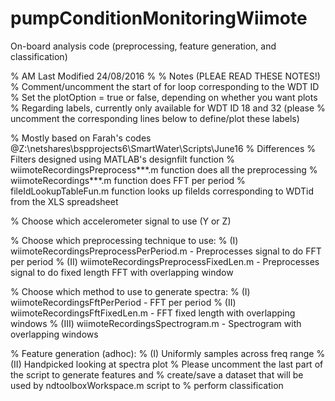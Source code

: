 # pumpConditionMonitoringWiimote
On-board analysis code (preprocessing, feature generation, and classification)

% AM Last Modified 24/08/2016
%
% Notes (PLEAE READ THESE NOTES!)
% Comment/uncomment the start of for loop corresponding to the WDT ID
% Set the plotOption = true or false, depending on whether you want plots
% Regarding labels, currently only available for WDT ID 18 and 32 (please
% uncomment the corresponding lines below to define/plot these labels)
 
% Mostly based on Farah's codes @Z:\netshares\bspprojects6\SmartWater\Scripts\June16
% Differences
% Filters designed using MATLAB's designfilt function
% wiimoteRecordingsPreprocess***.m function does all the preprocessing
% wiimoteRecordings***.m function does FFT per period
% fileIdLookupTableFun.m function looks up fileIds corresponding to WDTid from the XLS spreadsheet
 
% Choose which accelerometer signal to use (Y or Z)
 
% Choose which preprocessing technique to use:
% (I) wiimoteRecordingsPreprocessPerPeriod.m - Preprocesses signal to do FFT per period
% (II) wiimoteRecordingsPreprocessFixedLen.m - Preprocesses signal to do fixed length FFT with overlapping window
 
% Choose which method to use to generate spectra:
% (I) wiimoteRecordingsFftPerPeriod - FFT per period
% (II) wiimoteRecordingsFftFixedLen.m - FFT fixed length with overlapping windows
% (III) wiimoteRecordingsSpectrogram.m - Spectrogram with overlapping windows
 
% Feature generation (adhoc): 
% (I) Uniformly samples across freq range
% (II) Handpicked looking at spectra plot
% Please uncomment the last part of the script to generate features and
% create/save a dataset that will be used by ndtoolboxWorkspace.m script to
% perform classification

